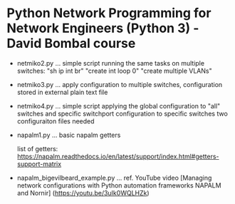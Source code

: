 # Python Network Programming for Network Engineers (Python 3) - David Bombal course

- netmiko2.py ... simple script running the same tasks on multiple switches:
   "sh ip int br"
   "create int loop 0"
   "create multiple VLANs"

- netmiko3.py ... apply configuration to multiple switches, configuration 
   stored in external plain text file
   
- netmiko4.py ... simple script applying the global configuration to "all" switches
   and specific switchport configuration to specific switches
   two configuraiton files needed 

- napalm1.py ... basic napalm getters
   
   list of getters: https://napalm.readthedocs.io/en/latest/support/index.html#getters-support-matrix 

- napalm_bigevilbeard_example.py ... ref. YouTube video [Managing network configurations with Python automation frameworks NAPALM and Nornir] (https://youtu.be/3uIk0WQLHZk)
